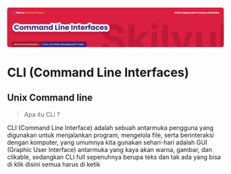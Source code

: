 ![Image CLI Banner!](assets/cli-banner.png "Unix Command Line")

# CLI (Command Line Interfaces)
## Unix Command line

> Apa itu CLi ?

CLI (Command Line Interface) adalah sebuah antarmuka pengguna yang digunakan untuk menjalankan program, mengelola file, serta berinteraksi dengan komputer,
yang umumnya kita gunakan sehari-hari adalah GUI (Graphic User Interface) antarmuka yang kaya akan warna, gambar, dan clikable,
sedangkan CLI full sepenuhnya berupa teks dan tak ada yang bisa di klik disini semua harus di ketik

